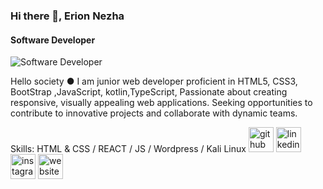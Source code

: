 ### Hi there 👋, Erion Nezha
#### Software Developer
![Software Developer](https://media.licdn.com/dms/image/D4D16AQFlysmBA6a1sQ/profile-displaybackgroundimage-shrink_350_1400/0/1682431031919?e=1723680000&v=beta&t=gLO_UptnsSBdKS_G2Fw1um3GS1P9IRqHa_hLUS-XFh8)

Hello society ● I am junior web developer proficient in HTML5, CSS3, BootStrap ,JavaScript, kotlin,TypeScript, Passionate about creating responsive, visually appealing web applications. Seeking opportunities to contribute to innovative projects and collaborate with dynamic teams.

Skills: HTML & CSS / REACT / JS / Wordpress / Kali Linux
[<img src='https://cdn.jsdelivr.net/npm/simple-icons@3.0.1/icons/github.svg' alt='github' height='40'>](https://github.com/ErionNezha)  [<img src='https://cdn.jsdelivr.net/npm/simple-icons@3.0.1/icons/linkedin.svg' alt='linkedin' height='40'>](https://www.linkedin.com/in/ErionNezha/)  [<img src='https://cdn.jsdelivr.net/npm/simple-icons@3.0.1/icons/instagram.svg' alt='instagram' height='40'>](https://www.instagram.com/erjonixx/)  [<img src='https://cdn.jsdelivr.net/npm/simple-icons@3.0.1/icons/icloud.svg' alt='website' height='40'>](https://erionxx.netlify.app/)  
